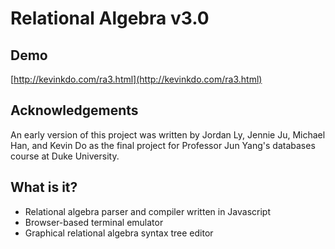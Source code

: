 # Relational Algebra v3.0

## Demo
[http://kevinkdo.com/ra3.html](http://kevinkdo.com/ra3.html)

## Acknowledgements
An early version of this project was written by Jordan Ly, Jennie Ju, Michael Han, and Kevin Do as the final project for Professor Jun Yang's databases course at Duke University.

## What is it?
- Relational algebra parser and compiler written in Javascript
- Browser-based terminal emulator
- Graphical relational algebra syntax tree editor
